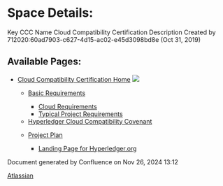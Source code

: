 # Space Details:

Key CCC Name Cloud Compatibility Certification Description Created by 712020:60ad7903-c627-4d15-ac02-e45d3098bd8e (Oct 31, 2019)

## Available Pages:

- [Cloud Compatibility Certification Home](Cloud-Compatibility-Certification-Home_20414478.html) ![](images/icons/contenttypes/home_page_16.png)
  
  - [Basic Requirements](Basic-Requirements_20415831.html)
    
    - [Cloud Requirements](Cloud-Requirements_20415835.html)
    
    <!--THE END-->
    
    - [Typical Project Requirements](Typical-Project-Requirements_20415833.html)
  
  <!--THE END-->
  
  - [Hyperledger Cloud Compatibility Covenant](Hyperledger-Cloud-Compatibility-Covenant_20415823.html)
  
  <!--THE END-->
  
  - [Project Plan](Project-Plan_20415820.html)
    
    - [Landing Page for Hyperledger.org](Landing-Page-for-Hyperledger.org_20415837.html)

Document generated by Confluence on Nov 26, 2024 13:12

[Atlassian](http://www.atlassian.com/)
